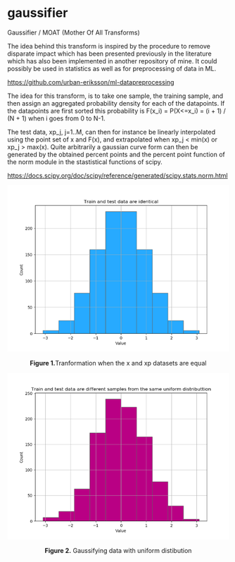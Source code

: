 # gaussifier
Gaussifier / MOAT (Mother Of All Transforms)

The idea behind this transform is inspired by the procedure to remove disparate impact which has been presented previously in the literature which has also been implemented in another repository of mine. It could possibly be used in statistics as well as for preprocessing of data in ML.

https://github.com/urban-eriksson/ml-datapreprocessing

The idea for this transform, is to take one sample, the training sample, and then assign an aggregated probability density for each of the datapoints. If the datapoints are first sorted this probability is F(x_i) = P(X<=x_i) = (i + 1) / (N + 1) when i goes from 0 to N-1.   

The test data, xp_j, j=1..M, can then for instance be linearly interpolated using the point set of x and F(x), and extrapolated when xp_j < min(x) or xp_j > max(x). Quite arbitrarily a gaussian curve form can then be generated by the obtained percent points and the percent point function of the norm module in the stastistical functions of scipy.

https://docs.scipy.org/doc/scipy/reference/generated/scipy.stats.norm.html

<p align="center"> 
<img src="https://github.com/urban-eriksson/gaussifier/blob/master/images/gaussifier2.png">
</p>
<p align="center"><b>Figure 1.</b>Tranformation when the x and xp datasets are equal</p>

<p align="center"> 
<img src="https://github.com/urban-eriksson/gaussifier/blob/master/images/gaussifier3.png">
</p>
<p align="center"><b>Figure 2.</b> Gaussifying data with uniform distibution</p>

